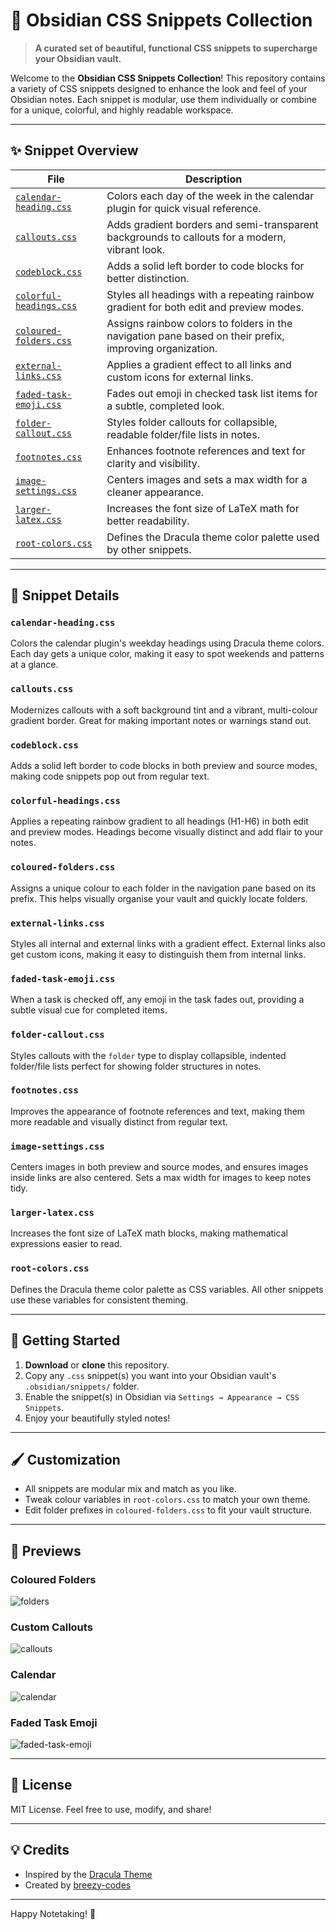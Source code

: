 # 🌈 Obsidian CSS Snippets Collection

> **A curated set of beautiful, functional CSS snippets to supercharge your Obsidian vault.**

Welcome to the **Obsidian CSS Snippets Collection**! This repository contains a variety of CSS snippets designed to enhance the look and feel of your Obsidian notes. Each snippet is modular, use them individually or combine for a unique, colorful, and highly readable workspace.

---

## ✨ Snippet Overview

| File | Description |
|------|-------------|
| [`calendar-heading.css`](./calendar-heading.css) | Colors each day of the week in the calendar plugin for quick visual reference. |
| [`callouts.css`](./callouts.css) | Adds gradient borders and semi-transparent backgrounds to callouts for a modern, vibrant look. |
| [`codeblock.css`](./codeblock.css) | Adds a solid left border to code blocks for better distinction. |
| [`colorful-headings.css`](./colorful-headings.css) | Styles all headings with a repeating rainbow gradient for both edit and preview modes. |
| [`coloured-folders.css`](./coloured-folders.css) | Assigns rainbow colors to folders in the navigation pane based on their prefix, improving organization. |
| [`external-links.css`](./external-links.css) | Applies a gradient effect to all links and custom icons for external links. |
| [`faded-task-emoji.css`](./faded-task-emoji.css) | Fades out emoji in checked task list items for a subtle, completed look. |
| [`folder-callout.css`](./folder-callout.css) | Styles folder callouts for collapsible, readable folder/file lists in notes. |
| [`footnotes.css`](./footnotes.css) | Enhances footnote references and text for clarity and visibility. |
| [`image-settings.css`](./image-settings.css) | Centers images and sets a max width for a cleaner appearance. |
| [`larger-latex.css`](./larger-latex.css) | Increases the font size of LaTeX math for better readability. |
| [`root-colors.css`](./root-colors.css) | Defines the Dracula theme color palette used by other snippets. |

---

## 🎨 Snippet Details

### `calendar-heading.css`

Colors the calendar plugin's weekday headings using Dracula theme colors. Each day gets a unique color, making it easy to spot weekends and patterns at a glance.

### `callouts.css`

Modernizes callouts with a soft background tint and a vibrant, multi-colour gradient border. Great for making important notes or warnings stand out.

### `codeblock.css`

Adds a solid left border to code blocks in both preview and source modes, making code snippets pop out from regular text.

### `colorful-headings.css`

Applies a repeating rainbow gradient to all headings (H1-H6) in both edit and preview modes. Headings become visually distinct and add flair to your notes.

### `coloured-folders.css`

Assigns a unique colour to each folder in the navigation pane based on its prefix. This helps visually organise your vault and quickly locate folders.

### `external-links.css`

Styles all internal and external links with a gradient effect. External links also get custom icons, making it easy to distinguish them from internal links.

### `faded-task-emoji.css`

When a task is checked off, any emoji in the task fades out, providing a subtle visual cue for completed items.

### `folder-callout.css`

Styles callouts with the `folder` type to display collapsible, indented folder/file lists perfect for showing folder structures in notes.

### `footnotes.css`

Improves the appearance of footnote references and text, making them more readable and visually distinct from regular text.

### `image-settings.css`

Centers images in both preview and source modes, and ensures images inside links are also centered. Sets a max width for images to keep notes tidy.

### `larger-latex.css`

Increases the font size of LaTeX math blocks, making mathematical expressions easier to read.

### `root-colors.css`

Defines the Dracula theme color palette as CSS variables. All other snippets use these variables for consistent theming.

---

## 🚀 Getting Started

1. **Download** or **clone** this repository.
2. Copy any `.css` snippet(s) you want into your Obsidian vault's `.obsidian/snippets/` folder.
3. Enable the snippet(s) in Obsidian via `Settings → Appearance → CSS Snippets`.
4. Enjoy your beautifully styled notes!

---

## 🖌️ Customization

- All snippets are modular mix and match as you like.
- Tweak colour variables in `root-colors.css` to match your own theme.
- Edit folder prefixes in `coloured-folders.css` to fit your vault structure.

---

## 📸 Previews

### Coloured Folders

![folders](previews/folders.png)

### Custom Callouts

![callouts](previews/callouts.png)

### Calendar

![calendar](previews/calendar.png)

### Faded Task Emoji

![faded-task-emoji](previews/faded-emoji.png)

---

## 📝 License

MIT License. Feel free to use, modify, and share!

---

## 💡 Credits

- Inspired by the [Dracula Theme](https://draculatheme.com/)
- Created by [breezy-codes](https://github.com/breezy-codes)

---

Happy Notetaking! 🌟
